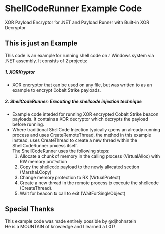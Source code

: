 # ShellCodeRunner Example Code
XOR Payload Encryptor for .NET and Payload Runner with Built-in XOR Decryptor
## This is just an Example
This code is an example for running shell code on a Windows system via .NET assembly.  It consists of 2 projects:
##### 1. XORKryptor
- XOR encryptor that can be used on any file, but was written to as an example to encrypt Cobalt Strike payloads.
##### 2. ShellCodeRunner: Executing the shellcode injection technique
- Example code inteded for running XOR encrypted Cobalt Strike beacon payloads.  It contains a XOR decryptor which decrypts the 
payload before running.
- Where traditional ShellCode Injection typically opens an already running process and uses CreateRemoteThread, the method in this example
instead, uses CreateThread to create a new thread within the ShellCodeRunner process itself.<br/>
The ShellCodeRunner uses the following steps: 
  1. Allocate a chunk of memory in the calling process (VirtualAlloc) with RW memory protection
  2. Copy the shellcode payload to the newly allocated section (Marshal.Copy)
  3. Change memory protection to RX (VirtualProtect)
  4. Create a new thread in the remote process to execute the shellcode (CreateThread).
  5. Wait for beacon to call to exit (WaitForSingleObject)
## Special Thanks
This example code was made entirely possible by @djhohnstein<br/>
He is a MOUNTAIN of knowledge and I learned a LOT!
